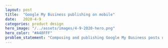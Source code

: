 ```yaml
---
layout: post
title:  "Google My Business publishing on mobile"
date:   2020-4-9  
categories: product design
hero_image: "/../assets/images/4-9-2020-hero.png"
hero_color: "#A48FFF"
problem_statement: "Composing and publishing Google My Business posts on mobile."
---
```


